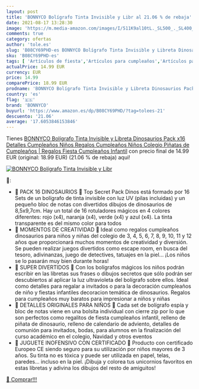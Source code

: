 ```yaml
---
layout: post
title: 'BONNYCO Bolígrafo Tinta Invisible y Libr al 21.06 % de rebaja'
date: 2021-08-17 13:28:30
image: 'https://m.media-amazon.com/images/I/511K9al10tL._SL500_._SL400_.jpg'
comments: true
category: ofertas
author: 'tole.es'
slug: 'B08CY69PHD-es BONNYCO Bolígrafo Tinta Invisible y Libreta Dinosaurios...'
sku: 'B08CY69PHD-es'
tags: [ 'Artículos de fiesta','Artículos para cumpleaños','Artículos para fiestas','Costura y manualidades','Hogar y cocina','Materiales para manualidades','Piñatas','bolígrafo','bonnyco', ]
actualPrice: 14.99 EUR
currency: EUR
price: 14.99
comparePrice: 18.99 EUR
prodname: 'BONNYCO Bolígrafo Tinta Invisible y Libreta Dinosaurios Pack x16 Detalles Cumpleaños Niños  Regalos Cumpleaños Niños Colegio  Piñatas de Cumpleaños | Regalos Fiesta Cumpleaños Infantil'
country: 'es'
flag: '🇪🇸'
brand: 'BONNYCO'
buyurl: 'https://www.amazon.es/dp/B08CY69PHD/?tag=tolees-21'
descuento: '21.06'
average: '17.6053846153846'
---
```


Tienes [BONNYCO Bolígrafo Tinta Invisible y Libreta Dinosaurios Pack x16 Detalles Cumpleaños Niños  Regalos Cumpleaños Niños Colegio  Piñatas de Cumpleaños | Regalos Fiesta Cumpleaños Infantil](https://www.amazon.es/dp/B08CY69PHD/?tag=tolees-21) con precio final de  14.99 EUR (original: 18.99 EUR) (21.06 %  de rebaja) aqui!

[![BONNYCO Bolígrafo Tinta Invisible y Libr](https://m.media-amazon.com/images/I/511K9al10tL._SL500_._SL400_.jpg)](https://www.amazon.es/dp/B08CY69PHD/?tag=tolees-21)

🔎:

- 🦖 PACK 16 DINOSAURIOS 🦖 Top Secret Pack Dinos está formado por 16 Sets de un bolígrafo de tinta invisible con luz UV (pilas incluidas) y un pequeño bloc de notas con divertidos dibujos de dinosaurios de 8,5x9,7cm. Hay un total de 16 rotuladores mágicos en 4 colores diferentes: rojo (x4), naranja (x4), verde (x4) y azul (x4). La tinta transparente es del mismo color para todos
- 🦖 MOMENTOS DE CREATIVIDAD 🦖 Ideal como regalos cumpleaños dinosaurios para niños y niñas del colegio de 3, 4, 5, 6, 7, 8, 9, 10, 11 y 12 años que proporcionará muchos momentos de creatividad y diversión. Se pueden realizar juegos divertidos como escape room, en busca del tesoro, adivinanzas, juego de detectives, tatuajes en la piel... ¡Los niños se lo pasarán muy bien durante horas!
- 🦖 SUPER DIVERTIDOS 🦖 Con los bolígrafos mágicos los niños podrán escribir en las libretas sus frases o dibujos secretos que sólo podrán ser descubiertos al aplicar la luz ultravioleta del bolígrafo sobre ellos. Ideal como detalles para regalar a invitados o para la decoración cumpleaños de niño y fiestas infantiles decoracion temática de dinosaurios. Regalos para cumpleaños muy baratos para impresionar a niños y niñas
- 🦖 DETALLES ORIGINALES PARA NIÑOS 🦖 Cada set de bolígrafo espía y bloc de notas viene en una bolsita individual con cierre zip por lo que son perfectos como regalitos de fiesta cumpleaños infantil, relleno de piñata de dinosaurio, relleno de calendario de adviento, detalles de comunión para invitados, bodas, para alumnos en la finalización del curso académico en el colegio, Navidad y otros eventos
- 🦖 JUGUETE INOFENSIVO CON CERTIFICADO 🦖 Producto con certificado Europeo CE siendo seguro para su utilización por niños mayores de 3 años. Su tinta no es tóxica y puede ser utilizada en papel, telas, paredes... incluso en la piel. ¡Dibuja y colorea tus unicornios favoritos en estas libretas y adivina los dibujos del resto de amiguitos!

[🛒 Comprar!!!](https://www.amazon.es/dp/B08CY69PHD/?tag=tolees-21)
